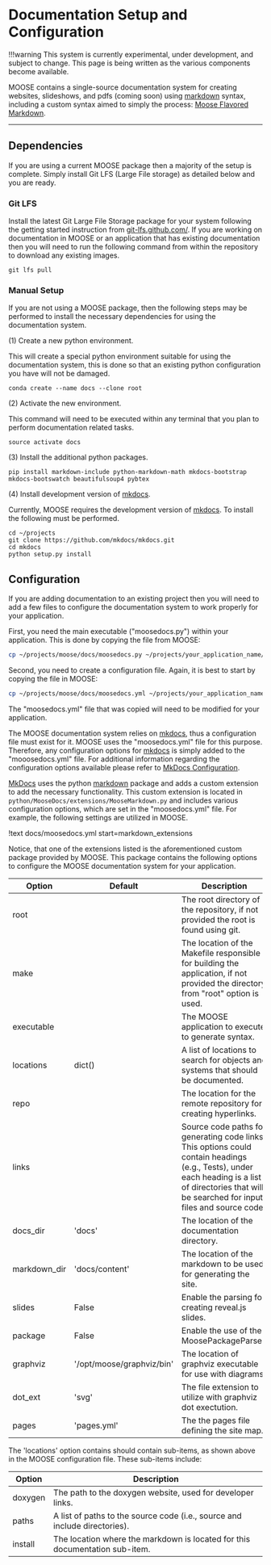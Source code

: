 # Documentation Setup and Configuration

!!!warning
   This system is currently experimental, under development, and subject to change. This page is being written as
   the various components become available.

MOOSE contains a single-source documentation system for creating websites, slideshows, and pdfs (coming soon)
using [markdown](https://en.wikipedia.org/wiki/Markdown) syntax, including a custom syntax aimed to simply the
process: [Moose Flavored Markdown](moose_flavored_markdown.md).

---

## Dependencies
If you are using a current MOOSE package then a majority of the setup is complete. Simply install Git LFS (Large File
storage) as detailed below and you are ready.

### Git LFS
Install the latest Git Large File Storage package for your system following the getting started instruction from [git-lfs.github.com/](https://git-lfs.github.com/). If you are working on documentation in MOOSE or an application that has existing documentation then
you will need to run the following command from within the repository to download any existing images.

```
git lfs pull
```

### Manual Setup
If you are not using a MOOSE package, then the following steps may be performed to install the necessary dependencies
for using the documentation system.

(1) Create a new python environment.

This will create a special python environment suitable for using the documentation system, this is done so that an existing
python configuration you have will not be damaged.

```text
conda create --name docs --clone root
```

(2) Activate the new environment.

This command will need to be executed within any terminal that you plan to perform documentation related tasks.

```text
source activate docs
```

(3) Install the additional python packages.

```text
pip install markdown-include python-markdown-math mkdocs-bootstrap mkdocs-bootswatch beautifulsoup4 pybtex
```

(4) Install development version of [mkdocs](http://www.mkdocs.org/).

Currently, MOOSE requires the development version of [mkdocs](http://www.mkdocs.org/). To install the following must be performed.

```text
cd ~/projects
git clone https://github.com/mkdocs/mkdocs.git
cd mkdocs
python setup.py install
```

## Configuration
If you are adding documentation to an existing project then you will need to add a few files to configure the
documentation system to work properly for your application.

First, you need the main executable ("moosedocs.py") within your application. This is done by copying the file from MOOSE:

```bash
cp ~/projects/moose/docs/moosedocs.py ~/projects/your_application_name/doc
```

Second, you need to create a configuration file. Again, it is best to start by copying the file in MOOSE:

```bash
cp ~/projects/moose/docs/moosedocs.yml ~/projects/your_application_name/doc
```

The "moosedocs.yml" file that was copied will need to be modified for your application.

The MOOSE documentation system relies on [mkdocs](http://www.mkdocs.org/), thus a configuration file must exist for it. MOOSE
uses the "moosedocs.yml" file for this purpose. Therefore, any configuration options for [mkdocs](http:://www.mkdocs.org) is simply added
to the "mooosedocs.yml" file. For additional information regarding the configuration options available please refer to [MkDocs Configuration](http://www.mkdocs.org/user-guide/configuration/).

[MkDocs](http://www.mkdocs.org/) uses the python [markdown](http://pythonhosted.org/Markdown/) package and adds a custom extension to add the
necessary functionality. This custom extension is located in `python/MooseDocs/extensions/MooseMarkdown.py` and includes
various configuration options, which are set in the "moosedocs.yml" file. For example, the following settings are utilized in MOOSE.

!text docs/moosedocs.yml start=markdown_extensions

Notice, that one of the extensions listed is the aforementioned custom package provided by MOOSE. This package contains the following options
to configure the MOOSE documentation system for your application.

| Option       | Default | Description |
| ------------ | ------- | ----------- |
| root         |         | The root directory of the repository, if not provided the root is found using git. |
| make         |         | The location of the Makefile responsible for building the application, if not provided the directory from "root" option is used. |
| executable   |         | The MOOSE application to execute to generate syntax. |
| locations    | dict()  | A list of locations to search for objects and systems that should be documented. |
| repo         |         | The location for the remote repository for creating hyperlinks. |
| links        |         | Source code paths for generating code links. This options could contain headings (e.g., Tests), under each heading is a list of  directories that will be searched for input files and source code. |
| docs_dir     | 'docs'  | The location of the documentation directory. |
| markdown_dir | 'docs/content' | The location of the markdown to be used for generating the site. |
| slides       | False   | Enable the parsing for creating reveal.js slides. |
| package      | False   | Enable the use of the MoosePackageParser. |
| graphviz     | '/opt/moose/graphviz/bin' | The location of graphviz executable for use with diagrams. |
| dot_ext      | 'svg'   | The file extension to utilize with graphviz dot exectution. |
| pages        | 'pages.yml' | The the pages file defining the site map. |

The 'locations' option contains should contain sub-items, as shown above in the MOOSE configuration file. These sub-items
include:

| Option   | Description |
| -------- | ----------- |
| doxygen  | The path to the doxygen website, used for developer links. |
| paths    | A list of paths to the source code (i.e., source and include directories).|
| install  | The location where the markdown is located for this documentation sub-item. |
